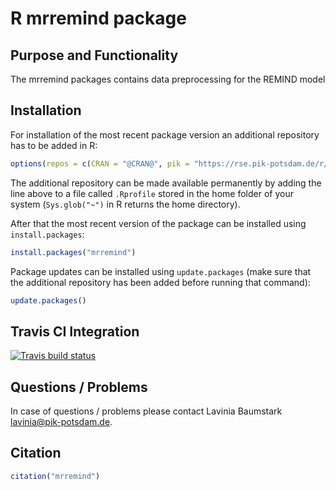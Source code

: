# R mrremind package

## Purpose and Functionality

The mrremind packages contains data preprocessing for the REMIND model


## Installation

For installation of the most recent package version an additional repository has to be added in R:

```r
options(repos = c(CRAN = "@CRAN@", pik = "https://rse.pik-potsdam.de/r/packages"))
```
The additional repository can be made available permanently by adding the line above to a file called `.Rprofile` stored in the home folder of your system (`Sys.glob("~")` in R returns the home directory).

After that the most recent version of the package can be installed using `install.packages`:

```r 
install.packages("mrremind")
```

Package updates can be installed using `update.packages` (make sure that the additional repository has been added before running that command):

```r 
update.packages()
```

## Travis CI Integration

[![Travis build status](https://travis-ci.com/pik-piam/moinput.svg?branch=master)](https://travis-ci.com/pik-piam/moinput)


## Questions / Problems

In case of questions / problems please contact Lavinia Baumstark <lavinia@pik-potsdam.de>.

## Citation

```r 
citation("mrremind")
```